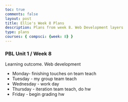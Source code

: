 ```yaml
---
toc: true
comments: false
layout: post
title: Ellie's Week 8 Plans
description: Plans from week 8. Web Development layers 
type: plans
courses: { compsci: {week: 8} }
---
```


### PBL Unit 1 / Week 8
Learning outcome.  Web development 
- Monday- finishing touches on team teach
- Tuesday - my group team teach 
- Wednesday - work day
- Thursday - iteration team teach, do hw
- Friday - begin grading hw 

